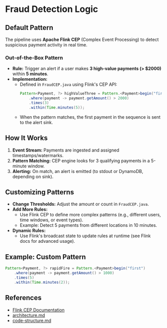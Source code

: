 # Fraud Detection Logic

## Default Pattern

The pipeline uses **Apache Flink CEP** (Complex Event Processing) to detect suspicious payment activity in real time.

### Out-of-the-Box Pattern
- **Rule:** Trigger an alert if a user makes **3 high-value payments (> $2000)** within **5 minutes**.
- **Implementation:**
  - Defined in `FraudCEP.java` using Flink's CEP API:
    ```java
    Pattern<Payment, ?> highValueThree = Pattern.<Payment>begin("first")
        .where(payment -> payment.getAmount() > 2000)
        .times(3)
        .within(Time.minutes(5));
    ```
  - When the pattern matches, the first payment in the sequence is sent to the alert sink.

## How It Works
1. **Event Stream:** Payments are ingested and assigned timestamps/watermarks.
2. **Pattern Matching:** CEP engine looks for 3 qualifying payments in a 5-minute window.
3. **Alerting:** On match, an alert is emitted (to stdout or DynamoDB, depending on sink).

## Customizing Patterns
- **Change Thresholds:** Adjust the amount or count in `FraudCEP.java`.
- **Add More Rules:**
  - Use Flink CEP to define more complex patterns (e.g., different users, time windows, or event types).
  - Example: Detect 5 payments from different locations in 10 minutes.
- **Dynamic Rules:**
  - Use Flink's broadcast state to update rules at runtime (see Flink docs for advanced usage).

## Example: Custom Pattern
```java
Pattern<Payment, ?> rapidFire = Pattern.<Payment>begin("first")
    .where(payment -> payment.getAmount() > 1000)
    .times(5)
    .within(Time.minutes(2));
```

## References
- [Flink CEP Documentation](https://nightlies.apache.org/flink/flink-docs-release-1.20/docs/libs/cep/)
- [architecture.md](architecture.md)
- [code-structure.md](code-structure.md) 